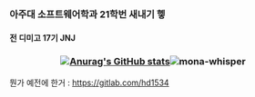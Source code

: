 ### 아주대 소프트웨어학과 21학번 새내기 헿
#### 전 디미고 17기 JNJ

### <p align="center">[![Anurag's GitHub stats](https://github-readme-stats.vercel.app/api?username=hd1534)](https://github.com/anuraghazra/github-readme-stats)<img src="https://github.githubassets.com/images/mona-whisper.gif" title="mona-whisper"></p>

뭔가 예전에 한거 : https://gitlab.com/hd1534




<!--
**hd1534/hd1534** is a ✨ _special_ ✨ repository because its `README.md` (this file) appears on your GitHub profile.

Here are some ideas to get you started:

- 🔭 I’m currently working on ...
- 🌱 I’m currently learning ...
- 👯 I’m looking to collaborate on ...
- 🤔 I’m looking for help with ...
- 💬 Ask me about ...
- 📫 How to reach me: ...
- 😄 Pronouns: ...
- ⚡ Fun fact: ...
-->
